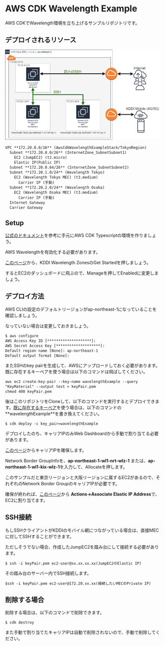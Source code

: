 # AWS CDK Wavelength Example
AWS CDKでWavelength環境を立ち上げるサンプルリポジトリです。

## デプロイされるリソース

![リソース図](/awscdkwavelength.png)

```
VPC **172.20.0.0/16** (AwsCdkWavelengthExampleStack/TokyoRegion)
  Subnet **172.20.0.0/26** (InternetZone_SubnetSubnet1)
    EC2 (JumpEC2) (t2.micro)
    Elastic IP(Public IP)
  Subnet **172.20.0.64/26** (InternetZone_SubnetSubnet2)
  Subnet **172.20.1.0/24** (Wavelength Tokyo) 
    EC2 (Wavelength Tokyo MEC) (t3.medium)
      Carrier IP (手動)
  Subnet **172.20.2.0/24** (Wavelength Osaka) 
    EC2 (Wavelength Osaka MEC) (t3.medium)
      Carrier IP (手動)
  Internet Gateway
  Carrier Gateway
```

## Setup

[公式のドキュメント](https://docs.aws.amazon.com/ja_jp/cdk/latest/guide/work-with-cdk-typescript.html)を参考に手元にAWS CDK Typescriptの環境を作りましょう。

AWS Wavelengthを有効化する必要があります。

[このページ](https://aws.amazon.com/jp/wavelength/locations/)から、KDDI Wavelength ZonesのGet Startedを押しましょう。

するとEC2のダッシュボードに飛ぶので、Manageを押してEnabledに変更しましょう。

## デプロイ方法

AWS CLIの設定のデフォルトリージョンがap-northeast-1になっていることを確認しましょう。

なっていない場合は変更しておきましょう。

```
$ aws configure
AWS Access Key ID [********************]: 
AWS Secret Access Key [********************]: 
Default region name [None]: ap-northeast-1
Default output format [None]: 
```

またSSHのkey pairを生成して、AWSにアップロードしておく必要があります。既に存在するキーペアを使う場合は以下のコマンドは飛ばしてください。

```
aws ec2 create-key-pair --key-name wavelengthExample --query "KeyMaterial" --output text > keyPair.pem
chmod 400 keyPair.pem
```

後はこのリポジトリをCloneして、以下のコマンドを実行するとデプロイできます。[既に存在するキーペア](https://ap-northeast-1.console.aws.amazon.com/ec2/v2/home?region=ap-northeast-1#KeyPairs:)を使う場合は、以下のコマンドの**wavelengthExample**を書き換えてください。
```
$ cdk deploy -c key_pair=wavelengthExample
```

デプロイしたのち、キャリアIPのみWeb Dashboardから手動で割り当てる必要があります。

[このページ](https://ap-northeast-1.console.aws.amazon.com/vpc/home?region=ap-northeast-1#AllocateAddress:)からキャリアIPを確保します。

Network Border GroupInfoを、**ap-northeast-1-wl1-nrt-wlz-1** または、**ap-northeast-1-wl1-kix-wlz-1**を入力して、Allocateを押します。

このサンプルだと東京リージョンと大阪リージョンに属するEC2があるので、それぞれのNetwork Border GroupのキャリアIPが必要です。

確保が終われば、[このページ](https://ap-northeast-1.console.aws.amazon.com/vpc/home?region=ap-northeast-1#Addresses:)から **Actions→Associate Elastic IP Address**で、EC2に割り当てます。

## SSH接続
もしSSHクライアントがKDDIのモバイル網につながっている場合は、直接MECに対してSSHすることができます。

ただしそうでない場合、作成したJumpEC2を踏み台にして接続する必要があります。

```
$ ssh -i keyPair.pem ec2-user@xx.xx.xx.xx(JumpEC2のElastic IP)
```

その踏み台のサーバー内でSSH接続します。

```
$ssh -i keyPair.pem ec2-user@172.20.xx.xx(接続したいMECのPrivate IP)
```

## 削除する場合
削除する場合は、以下のコマンドで削除できます。
```
$ cdk destroy
```

また手動で割り当てたキャリアIPは自動で削除されないので、手動で削除してください。
